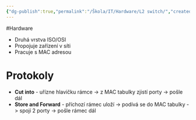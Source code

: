 ```yaml
---
{"dg-publish":true,"permalink":"/Škola/IT/Hardware/L2 switch/","created":"2023-12-14T19:19:36.463+01:00","updated":"2024-03-13T18:18:29.776+01:00"}
---
```


#Hardware

- Druhá vrstva ISO/OSI
- Propojuje zařízení v síti
- Pracuje s MAC adresou
# Protokoly
- **Cut into** - uřízne hlavičku rámce -> z MAC tabulky zjistí porty -> pošle dál
- **Store and Forward** - příchozí rámec uloží -> podívá se do MAC tabulky -> spojí 2 porty -> pošle rámec dál

